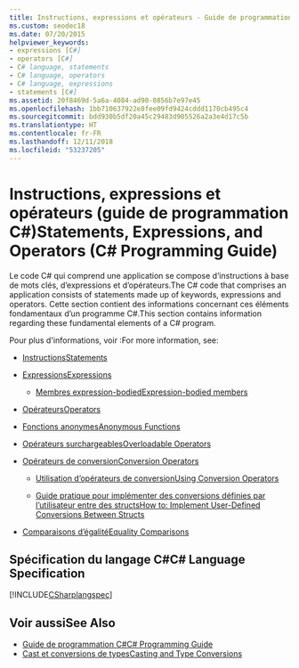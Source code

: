 ```yaml
---
title: Instructions, expressions et opérateurs - Guide de programmation C#
ms.custom: seodec18
ms.date: 07/20/2015
helpviewer_keywords:
- expressions [C#]
- operators [C#]
- C# language, statements
- C# language, operators
- C# language, expressions
- statements [C#]
ms.assetid: 20f8469d-5a6a-4084-ad90-0856b7e97e45
ms.openlocfilehash: 1bb710637922e8fee09fd9424cddd1170cb495c4
ms.sourcegitcommit: bdd930b5df20a45c29483d905526a2a3e4d17c5b
ms.translationtype: HT
ms.contentlocale: fr-FR
ms.lasthandoff: 12/11/2018
ms.locfileid: "53237205"
---
```

# <a name="statements-expressions-and-operators-c-programming-guide"></a><span data-ttu-id="08746-102">Instructions, expressions et opérateurs (guide de programmation C#)</span><span class="sxs-lookup"><span data-stu-id="08746-102">Statements, Expressions, and Operators (C# Programming Guide)</span></span>
<span data-ttu-id="08746-103">Le code C# qui comprend une application se compose d’instructions à base de mots clés, d’expressions et d’opérateurs.</span><span class="sxs-lookup"><span data-stu-id="08746-103">The C# code that comprises an application consists of statements made up of keywords, expressions and operators.</span></span> <span data-ttu-id="08746-104">Cette section contient des informations concernant ces éléments fondamentaux d’un programme C#.</span><span class="sxs-lookup"><span data-stu-id="08746-104">This section contains information regarding these fundamental elements of a C# program.</span></span>  
  
 <span data-ttu-id="08746-105">Pour plus d'informations, voir :</span><span class="sxs-lookup"><span data-stu-id="08746-105">For more information, see:</span></span>  
  
-   [<span data-ttu-id="08746-106">Instructions</span><span class="sxs-lookup"><span data-stu-id="08746-106">Statements</span></span>](statements.md)  
  
-   [<span data-ttu-id="08746-107">Expressions</span><span class="sxs-lookup"><span data-stu-id="08746-107">Expressions</span></span>](expressions.md)  
  
    -   [<span data-ttu-id="08746-108">Membres expression-bodied</span><span class="sxs-lookup"><span data-stu-id="08746-108">Expression-bodied members</span></span>](expression-bodied-members.md)
 
-   [<span data-ttu-id="08746-109">Opérateurs</span><span class="sxs-lookup"><span data-stu-id="08746-109">Operators</span></span>](operators.md)  
  
-   [<span data-ttu-id="08746-110">Fonctions anonymes</span><span class="sxs-lookup"><span data-stu-id="08746-110">Anonymous Functions</span></span>](anonymous-functions.md)  
  
-   [<span data-ttu-id="08746-111">Opérateurs surchargeables</span><span class="sxs-lookup"><span data-stu-id="08746-111">Overloadable Operators</span></span>](overloadable-operators.md)  
  
-   [<span data-ttu-id="08746-112">Opérateurs de conversion</span><span class="sxs-lookup"><span data-stu-id="08746-112">Conversion Operators</span></span>](conversion-operators.md)  
  
    -   [<span data-ttu-id="08746-113">Utilisation d’opérateurs de conversion</span><span class="sxs-lookup"><span data-stu-id="08746-113">Using Conversion Operators</span></span>](using-conversion-operators.md)  
  
    -   [<span data-ttu-id="08746-114">Guide pratique pour implémenter des conversions définies par l’utilisateur entre des structs</span><span class="sxs-lookup"><span data-stu-id="08746-114">How to: Implement User-Defined Conversions Between Structs</span></span>](how-to-implement-user-defined-conversions-between-structs.md)  
  
-   [<span data-ttu-id="08746-115">Comparaisons d’égalité</span><span class="sxs-lookup"><span data-stu-id="08746-115">Equality Comparisons</span></span>](equality-comparisons.md)  
  
## <a name="c-language-specification"></a><span data-ttu-id="08746-116">Spécification du langage C#</span><span class="sxs-lookup"><span data-stu-id="08746-116">C# Language Specification</span></span>  
 [!INCLUDE[CSharplangspec](~/includes/csharplangspec-md.md)]  
  
## <a name="see-also"></a><span data-ttu-id="08746-117">Voir aussi</span><span class="sxs-lookup"><span data-stu-id="08746-117">See Also</span></span>

- [<span data-ttu-id="08746-118">Guide de programmation C#</span><span class="sxs-lookup"><span data-stu-id="08746-118">C# Programming Guide</span></span>](../../../csharp/programming-guide/index.md)  
- [<span data-ttu-id="08746-119">Cast et conversions de types</span><span class="sxs-lookup"><span data-stu-id="08746-119">Casting and Type Conversions</span></span>](../../../csharp/programming-guide/types/casting-and-type-conversions.md)

